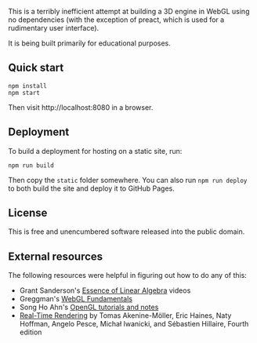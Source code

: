 This is a terribly inefficient attempt at building a 3D engine in WebGL
using no dependencies (with the exception of preact, which is used
for a rudimentary user interface).

It is being built primarily for educational purposes.

## Quick start

```
npm install
npm start
```

Then visit http://localhost:8080 in a browser.

## Deployment

To build a deployment for hosting on a static site, run:

```
npm run build
```

Then copy the `static` folder somewhere. You can also run
`npm run deploy` to both build the site and deploy it to GitHub Pages.

## License

This is free and unencumbered software released into the public domain.

## External resources

The following resources were helpful in figuring out how to do
any of this:

* Grant Sanderson's [Essence of Linear Algebra](http://www.3blue1brown.com/essence-of-linear-algebra-page/) videos
* Greggman's [WebGL Fundamentals](https://webglfundamentals.org/)
* Song Ho Ahn's [OpenGL tutorials and notes](http://www.songho.ca/opengl/index.html)
* [Real-Time Rendering](http://www.realtimerendering.com/) by Tomas Akenine-Möller, Eric Haines, Naty Hoffman, Angelo Pesce, Michał Iwanicki, and Sébastien Hillaire, Fourth edition
